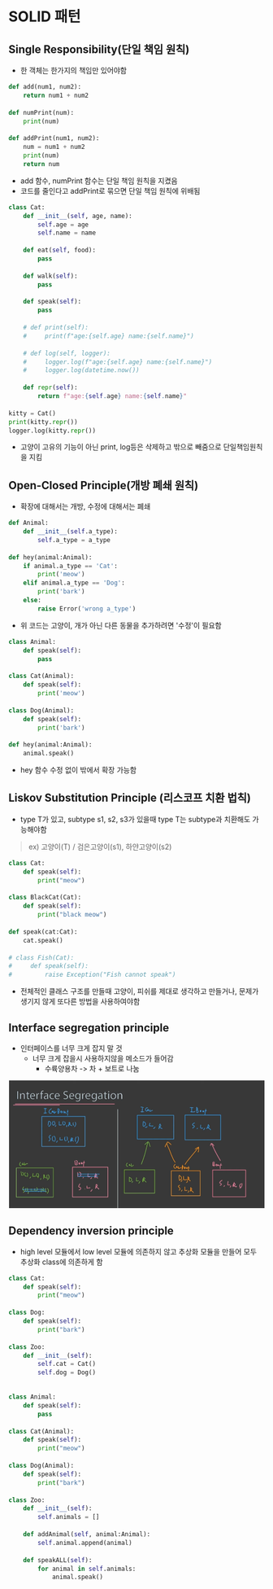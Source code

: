 # SOLID 패턴

## Single Responsibility(단일 책임 원칙)

- 한 객체는 한가지의 책임만 있어야함

``` python
def add(num1, num2):
    return num1 + num2

def numPrint(num):
    print(num)

def addPrint(num1, num2):
    num = num1 + num2
    print(num)
    return num
```

- add 함수, numPrint 함수는 단일 책임 원칙을 지켰음
- 코드를 줄인다고 addPrint로 묶으면 단일 책임 원칙에 위배됨

``` python
class Cat:
    def __init__(self, age, name):
        self.age = age
        self.name = name

    def eat(self, food):
        pass
    
    def walk(self):
        pass
    
    def speak(self):
        pass

    # def print(self):
    #     print(f"age:{self.age} name:{self.name}")

    # def log(self, logger):
    #     logger.log(f"age:{self.age} name:{self.name}")
    #     logger.log(datetime.now())

    def repr(self):
        return f"age:{self.age} name:{self.name}"

kitty = Cat()
print(kitty.repr())
logger.log(kitty.repr())
```

- 고양이 고유의 기능이 아닌 print, log등은 삭제하고 밖으로 빼줌으로 단일책임원칙을 지킴


## Open-Closed Principle(개방 폐쇄 원칙)

- 확장에 대해서는 개방, 수정에 대해서는 폐쇄

``` python
def Animal:
    def __init__(self.a_type):
        self.a_type = a_type

def hey(animal:Animal):
    if animal.a_type == 'Cat':
        print('meow')
    elif animal.a_type == 'Dog':
        print('bark')
    else:
        raise Error('wrong a_type')
```

- 위 코드는 고양이, 개가 아닌 다른 동물을 추가하려면 '수정'이 필요함

```python
class Animal:
    def speak(self):
        pass

class Cat(Animal):
    def speak(self):
        print('meow')

class Dog(Animal):
    def speak(self):
        print('bark')

def hey(animal:Animal):
    animal.speak()
```

- hey 함수 수정 없이 밖에서 확장 가능함

## Liskov Substitution Principle (리스코프 치환 법칙)

- type T가 있고, subtype s1, s2, s3가 있을때 type T는 subtype과 치환해도 가능해야함

> ex) 고양이(T) / 검은고양이(s1), 하얀고양이(s2)

``` python
class Cat:
    def speak(self):
        print("meow")

class BlackCat(Cat):
    def speak(self):
        print("black meow")

def speak(cat:Cat):
    cat.speak()

# class Fish(Cat):
#     def speak(self):
#         raise Exception("Fish cannot speak")

```

- 전체적인 클래스 구조를 만들때 고양이, 피쉬를 제대로 생각하고 만들거나, 문제가 생기지 않게 또다른 방법을 사용하여야함

## Interface segregation principle

- 인터페이스를 너무 크게 잡지 말 것
  - 너무 크게 잡을시 사용하지않을 메소드가 들어감
    - 수륙양용차 -> 차 + 보트로 나눔

![Interface](../img/SOLID_01.png)

## Dependency inversion principle

- high level 모듈에서 low level 모듈에 의존하지 않고 추상화 모듈을 만들어 모두 추상화 class에 의존하게 함

``` python
class Cat:
    def speak(self):
        print("meow")

class Dog:
    def speak(self):
        print("bark")

class Zoo:
    def __init__(self):
        self.cat = Cat()
        self.dog = Dog()
```

``` python

class Animal:
    def speak(self):
        pass

class Cat(Animal):
    def speak(self):
        print("meow")

class Dog(Animal):
    def speak(self):
        print("bark")

class Zoo:
    def __init__(self):
        self.animals = []

    def addAnimal(self, animal:Animal):
        self.animal.append(animal)

    def speakALL(self):
        for animal in self.animals:
            animal.speak()

```